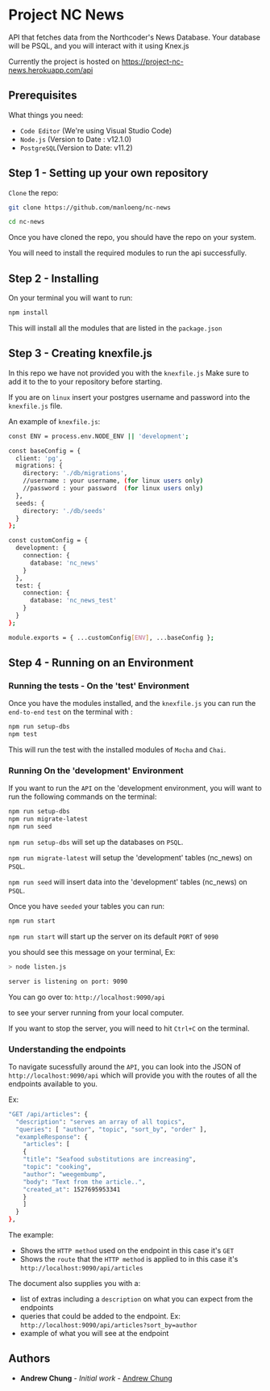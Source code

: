 # Project NC News

API that fetches data from the Northcoder's News Database.
Your database will be PSQL, and you will interact with it using Knex.js

Currently the project is hosted on https://project-nc-news.herokuapp.com/api

## Prerequisites

What things you need:

- `Code Editor` (We're using Visual Studio Code)
- `Node.js` (Version to Date : v12.1.0)
- `PostgreSQL`(Version to Date: v11.2)


## Step 1 - Setting up your own repository

`Clone` the repo:

```bash
git clone https://github.com/manloeng/nc-news

cd nc-news
```
Once you have cloned the repo, you should have the repo on your system.

You will need to install the required modules to run the api successfully.

## Step 2 - Installing

On your terminal you will want to run:
```bash
npm install
```
This will install all the modules that are listed in the `package.json`

## Step 3 - Creating knexfile.js

In this repo we have not provided you with the `knexfile.js` Make sure to add it to the to your repository before starting.

If you are on `linux` insert your postgres username and password into the `knexfile.js` file.

An example of `knexfile.js`:

```bash
const ENV = process.env.NODE_ENV || 'development';

const baseConfig = {
  client: 'pg',
  migrations: {
    directory: './db/migrations',
    //username : your username, (for linux users only)
    //password : your password  (for linux users only)
  },
  seeds: {
    directory: './db/seeds'
  }
};

const customConfig = {
  development: {
    connection: {
      database: 'nc_news'
    }
  },
  test: {
    connection: {
      database: 'nc_news_test'
    }
  }
};

module.exports = { ...customConfig[ENV], ...baseConfig };

```

## Step 4 - Running on an Environment  

### Running the tests - On the 'test' Environment

Once you have the modules installed, and the `knexfile.js` you can run the `end-to-end` `test` on the terminal with : 

```bash
npm run setup-dbs
npm test
```
This will run the test with the installed modules of `Mocha` and `Chai`.

### Running On the 'development' Environment

If you want to run the `API` on the 'development environment, you will want to run the following commands on the terminal:

```bash
npm run setup-dbs
npm run migrate-latest
npm run seed

```

`npm run setup-dbs` will set up the databases on `PSQL`.

`npm run migrate-latest` will setup the 'development' tables (nc_news) on `PSQL`.

`npm run seed` will insert data into the 'development' tables (nc_news) on `PSQL`.

Once you have `seeded` your tables you can run:

```bash
npm run start
```

`npm run start` will start up the server on its default `PORT` of `9090`

you should see this message on your terminal, Ex:

```bash
> node listen.js

server is listening on port: 9090
```
You can go over to: 
`http://localhost:9090/api`

to see your server running from your local computer.

If you want to stop the server, you will need to hit `Ctrl+C` on the terminal.

### Understanding the endpoints

To navigate sucessfully around the `API`, you can look into the JSON of `http://localhost:9090/api` which will provide you with the routes of all the endpoints available to you.

Ex: 

```bash
"GET /api/articles": {
  "description": "serves an array of all topics",
  "queries": [ "author", "topic", "sort_by", "order" ],
  "exampleResponse": {
    "articles": [
    {
    "title": "Seafood substitutions are increasing",
    "topic": "cooking",
    "author": "weegembump",
    "body": "Text from the article..",
    "created_at": 1527695953341
    }
    ]
  }
},
```

The example:

- Shows the `HTTP method` used on the endpoint in this case it's `GET `
- Shows the `route` that the `HTTP method` is applied to in this case it's `http://localhost:9090/api/articles`

The document also supplies you with a:
- list of extras including a `description` on what you can expect from the endpoints
- queries that could be added to the endpoint. Ex: `http://localhost:9090/api/articles?sort_by=author`
- example of what you will see at the endpoint


## Authors

* **Andrew Chung** - *Initial work* - [Andrew Chung](https://github.com/manloeng/nc-news)



